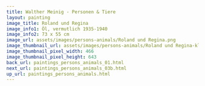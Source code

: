 ```yaml
---
title: Walther Meinig - Personen & Tiere
layout: painting
image_title: Roland und Regina
image_info1: Öl, vermutlich 1935-1940
image_info2: 73 x 55 cm
image_url: assets/images/persons-animals/Roland und Regina.png
image_thumbnail_url: assets/images/persons-animals/Roland und Regina-klein.png
image_thumbnail_pixel_width: 466
image_thumbnail_pixel_height: 643
back_url: paintings_persons_animals_01.html
next_url: paintings_persons_animals_03b.html
up_url: paintings_persons_animals.html
---
```

